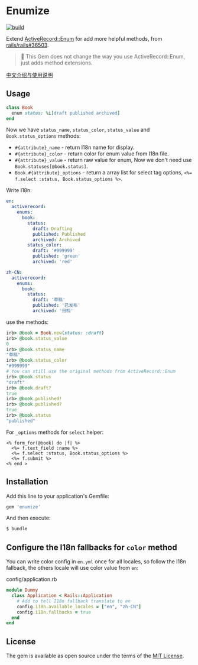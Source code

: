 # Enumize

[![build](https://github.com/huacnlee/enumize/actions/workflows/build.yml/badge.svg)](https://github.com/huacnlee/enumize/actions/workflows/build.yml)

Extend [ActiveRecord::Enum](https://api.rubyonrails.org/classes/ActiveRecord/Enum.html) for add more helpful methods, from [rails/rails#36503](https://github.com/rails/rails/pull/36503).

> 🚨 This Gem does not change the way you use ActiveRecord::Enum, just adds method extensions.

[中文介绍与使用说明](https://ruby-china.org/topics/38728)

## Usage

```rb
class Book
  enum status: %i[draft published archived]
end
```

Now we have `status_name`, `status_color`, `status_value` and `Book.status_options` methods:

- `#{attribute}_name` - return I18n name for display.
- `#{attribute}_color` - return color for enum value from I18n file.
- `#{attribute}_value` - return raw value for enum, Now we don't need use `Book.statuses[@book.status]`.
- `Book.#{attribute}_options` - return a array list for select tag options, `<%= f.select :status, Book.status_options %>`.

Write I18n:

```yml
en:
  activerecord:
    enums:
      book:
        status:
          draft: Drafting
          published: Published
          archived: Archived
        status_color:
          draft: '#999999'
          published: 'green'
          archived: 'red'

zh-CN:
  activerecord:
    enums:
      book:
        status:
          draft: '草稿'
          published: '已发布'
          archived: '归档'
```

use the methods:

```rb
irb> @book = Book.new(status: :draft)
irb> @book.status_value
0
irb> @book.status_name
"草稿"
irb> @book.status_color
"#999999"
# You can still use the original methods from ActiveRecord::Enum
irb> @book.status
"draft"
irb> @book.draft?
true
irb> @book.published!
irb> @book.published?
true
irb> @book.status
"published"
```

For `_options` methods for `select` helper:

```erb
<% form_for(@book) do |f| %>
  <%= f.text_field :name %>
  <%= f.select :status, Book.status_options %>
  <%= f.submit %>
<% end >
```

## Installation

Add this line to your application's Gemfile:

```ruby
gem 'enumize'
```

And then execute:

```bash
$ bundle
```

## Configure the I18n fallbacks for `color` method

You can write color config in `en.yml` once for all locales, so follow the I18n fallback, the others locale will
use color value from `en`:

config/application.rb

```rb
module Dummy
  class Application < Rails::Application
    # Add to tell I18n fallback translate to en
    config.i18n.available_locales = ["en", "zh-CN"]
    config.i18n.fallbacks = true
  end
end
```

## License

The gem is available as open source under the terms of the [MIT License](https://opensource.org/licenses/MIT).
